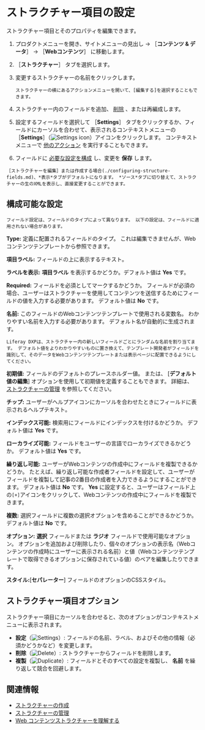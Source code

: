 # ストラクチャー項目の設定

ストラクチャー項目とそのプロパティを編集できます。

1. プロダクトメニューを開き、サイトメニューの見出し &rarr; ［**コンテンツ & データ**］ &rarr; ［**Webコンテンツ**］ に移動します。
1. ［**ストラクチャー**］ タブを選択します。
1. 変更するストラクチャーの名前をクリックします。

    ```{tip}
    ストラクチャーの横にあるアクションメニューを開いて、[編集する]を選択することもできます。
    ```

1. ストラクチャー内のフィールドを追加、 [削除](#structure-field-options) 、または再編成します。
1. 設定するフィールドを選択して ［**Settings**］ タブをクリックするか、フィールドにカーソルを合わせて、表示されるコンテキストメニューの ［**Settings**］（![Settings icon](../../../images/icon-control-menu-gear.png)）アイコンをクリックします。 コンテキストメニューで [他のアクション](#structure-field-options) を実行することもできます。
1. フィールドに [必要な設定を構成](#configurable-settings) し、変更を **保存** します。

```{tip}
［ストラクチャーを編集］または作成する場合(./configuring-structure-fields.md)、*表示*タブがデフォルトになります。 *ソース*タブに切り替えて、ストラクチャーの生のXMLを表示し、直接変更することができます。
```

## 構成可能な設定

```{note}
フィールド設定は、フィールドのタイプによって異なります。 以下の設定は、フィールドに適用されない場合があります。
```

**Type:** 定義に配置されるフィールドのタイプ。 これは編集できませんが、Webコンテンツテンプレートから参照できます。

**項目ラベル:** フィールドの上に表示するテキスト。

**ラベルを表示:** **項目ラベル** を表示するかどうか。デフォルト値は **Yes** です。

**Required:** フィールドを必須としてマークするかどうか。 フィールドが必須の場合、ユーザーはストラクチャーを使用してコンテンツを送信するためにフィールドの値を入力する必要があります。 デフォルト値は **No** です。

**名前:** このフィールドのWebコンテンツテンプレートで使用される変数名。 わかりやすい名前を入力する必要があります。 デフォルト名が自動的に生成されます。

```{tip}
Liferay DXPは、ストラクチャー内の新しいフィールドごとにランダムな名前を割り当てます。 デフォルト値をよりわかりやすいものに置き換えて、テンプレート開発者がフィールドを識別して、そのデータをWebコンテンツテンプレートまたは表示ページに配置できるようにしてください。
```

**初期値:** フィールドのデフォルトのプレースホルダー値。 または、 [**デフォルト値の編集**] オプションを使用して初期値を定義することもできます。 詳細は、 [ストラクチャーの管理](./managing-structures.md#edit-default-values) を参照してください。

**チップ:** ユーザーがヘルプアイコンにカーソルを合わせたときにフィールドに表示されるヘルプテキスト。

**インデックス可能:** 検索用にフィールドにインデックスを付けるかどうか。 デフォルト値は **Yes** です。

**ローカライズ可能:** フィールドをユーザーの言語でローカライズできるかどうか。 デフォルト値は **Yes** です。

**繰り返し可能:** ユーザーがWebコンテンツの作成中にフィールドを複製できるかどうか。 たとえば、繰り返し可能な作成者フィールドを設定して、ユーザーがフィールドを複製して記事の2番目の作成者を入力できるようにすることができます。 デフォルト値は **No** です。 **Yes** に設定すると、ユーザーはフィールド上の`[+]`アイコンをクリックして、Webコンテンツの作成中にフィールドを複製できます。

**複数:** 選択フィールドに複数の選択オプションを含めることができるかどうか。 デフォルト値は **No** です。

**オプション:** **選択** フィールドまたは **ラジオ** フィールドで使用可能なオプション。 オプションを追加および削除したり、個々のオプションの表示名（Webコンテンツの作成時にユーザーに表示される名前）と値（Webコンテンツテンプレートで取得できるオプションに保存されている値）のペアを編集したりできます。

**スタイル:**[**セパレーター**] フィールドのオプションのCSSスタイル。

## ストラクチャー項目オプション

ストラクチャー項目にカーソルを合わせると、次のオプションがコンテキストメニューに表示されます。

* **設定**（![Settings](../../../images/icon-settings.png)）: フィールドの名前、ラベル、およびその他の情報（必須かどうかなど）を変更します。
* **削除**（![Delete](../../../images/icon-app-trash.png)）: ストラクチャーからフィールドを削除します。
* **複製**（![Duplicate](../../../images/icon-duplicate.png)）: フィールドとそのすべての設定を複製し、 **名前** を繰り返して競合を回避します。

## 関連情報

* [ストラクチャーの作成](./creating-structures.md)
* [ストラクチャーの管理](./managing-structures.md)
* [Web コンテンツストラクチャーを理解する](./understanding-web-content-structures.md)
